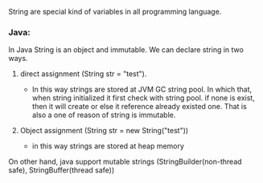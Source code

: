 String are special kind of variables in all programming language.

### Java:

In Java String is an object and immutable. We can declare string in two ways.

1. direct assignment (String str = "test").

   - In this way strings are stored at JVM GC string pool. In which that, when string initialized it first check with string pool. if none is exist, then it will create or else it reference already existed one. That is also a one of reason of string is immutable.

2. Object assignment (String str = new String("test"))
   - in this way strings are stored at heap memory

On other hand, java support mutable strings (StringBuilder(non-thread safe), StringBuffer(thread safe))
